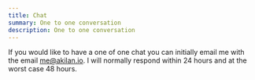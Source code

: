```yaml
---
title: Chat
summary: One to one conversation
description: One to one conversation
---
```


If you would like to have a one of one chat you can initially email me with 
the email me@akilan.io. I will normally respond within 24 hours and at the worst 
case 48 hours.
<!-- Link: https://calendly.com/akilan1999 -->